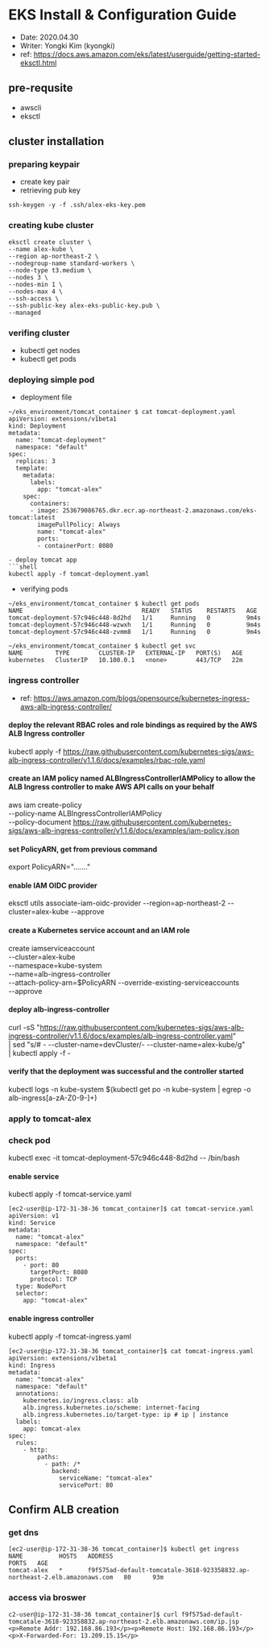 # EKS Install & Configuration Guide
- Date: 2020.04.30
- Writer: Yongki Kim (kyongki)
- ref: https://docs.aws.amazon.com/eks/latest/userguide/getting-started-eksctl.html
## pre-requsite
- awscli
- eksctl
## cluster installation
### preparing keypair
- create key pair
- retrieving pub key
```shell
ssh-keygen -y -f .ssh/alex-eks-key.pem
```
### creating kube cluster
```shell
eksctl create cluster \
--name alex-kube \
--region ap-northeast-2 \
--nodegroup-name standard-workers \
--node-type t3.medium \
--nodes 3 \
--nodes-min 1 \
--nodes-max 4 \
--ssh-access \
--ssh-public-key alex-eks-public-key.pub \
--managed
```

### verifing cluster
- kubectl get nodes
- kubectl get pods

### deploying simple pod
- deployment file
```shell
~/eks_environment/tomcat_container $ cat tomcat-deployment.yaml	
apiVersion: extensions/v1beta1
kind: Deployment
metadata:
  name: "tomcat-deployment"
  namespace: "default"
spec:
  replicas: 3
  template:
    metadata:
      labels:
        app: "tomcat-alex"
    spec:
      containers:
      - image: 253679086765.dkr.ecr.ap-northeast-2.amazonaws.com/eks-tomcat:latest
        imagePullPolicy: Always
        name: "tomcat-alex"
        ports:
        - containerPort: 8080

- deploy tomcat app
```shell
kubectl apply -f tomcat-deployment.yaml
```

- verifying pods
```shell
~/eks_environment/tomcat_container $ kubectl get pods
NAME                                 READY   STATUS    RESTARTS   AGE
tomcat-deployment-57c946c448-8d2hd   1/1     Running   0          9m4s
tomcat-deployment-57c946c448-wzwxh   1/1     Running   0          9m4s
tomcat-deployment-57c946c448-zvmm8   1/1     Running   0          9m4s

~/eks_environment/tomcat_container $ kubectl get svc
NAME         TYPE        CLUSTER-IP   EXTERNAL-IP   PORT(S)   AGE
kubernetes   ClusterIP   10.100.0.1   <none>        443/TCP   22m
```

### ingress controller
- ref: https://aws.amazon.com/blogs/opensource/kubernetes-ingress-aws-alb-ingress-controller/

#### deploy the relevant RBAC roles and role bindings as required by the AWS ALB Ingress controller
kubectl apply -f https://raw.githubusercontent.com/kubernetes-sigs/aws-alb-ingress-controller/v1.1.6/docs/examples/rbac-role.yaml

#### create an IAM policy named ALBIngressControllerIAMPolicy to allow the ALB Ingress controller to make AWS API calls on your behalf
aws iam create-policy \
    --policy-name ALBIngressControllerIAMPolicy \
    --policy-document https://raw.githubusercontent.com/kubernetes-sigs/aws-alb-ingress-controller/v1.1.6/docs/examples/iam-policy.json

#### set PolicyARN, get from previous command
export PolicyARN="......."

#### enable IAM OIDC provider
eksctl utils associate-iam-oidc-provider --region=ap-northeast-2 --cluster=alex-kube --approve

#### create a Kubernetes service account and an IAM role
create iamserviceaccount \
       --cluster=alex-kube \
       --namespace=kube-system \
       --name=alb-ingress-controller \
       --attach-policy-arn=$PolicyARN
       --override-existing-serviceaccounts \
       --approve

#### deploy alb-ingress-controller
curl -sS "https://raw.githubusercontent.com/kubernetes-sigs/aws-alb-ingress-controller/v1.1.6/docs/examples/alb-ingress-controller.yaml" \
     | sed "s/# - --cluster-name=devCluster/- --cluster-name=alex-kube/g" \
     | kubectl apply -f -

#### verify that the deployment was successful and the controller started
kubectl logs -n kube-system $(kubectl get po -n kube-system | egrep -o alb-ingress[a-zA-Z0-9-]+)

### apply to tomcat-alex
### check pod
kubectl exec -it tomcat-deployment-57c946c448-8d2hd -- /bin/bash

#### enable service
kubectl apply -f tomcat-service.yaml
```shell
[ec2-user@ip-172-31-38-36 tomcat_container]$ cat tomcat-service.yaml
apiVersion: v1
kind: Service
metadata:
  name: "tomcat-alex"
  namespace: "default"
spec:
  ports:
    - port: 80
      targetPort: 8080
      protocol: TCP
  type: NodePort
  selector:
    app: "tomcat-alex"
```
#### enable ingress controller
kubectl apply -f tomcat-ingress.yaml
```shell
[ec2-user@ip-172-31-38-36 tomcat_container]$ cat tomcat-ingress.yaml
apiVersion: extensions/v1beta1
kind: Ingress
metadata:
  name: "tomcat-alex"
  namespace: "default"
  annotations:
    kubernetes.io/ingress.class: alb
    alb.ingress.kubernetes.io/scheme: internet-facing
    alb.ingress.kubernetes.io/target-type: ip # ip | instance
  labels:
    app: tomcat-alex
spec:
  rules:
    - http:
        paths:
          - path: /*
            backend:
              serviceName: "tomcat-alex"
              servicePort: 80
```

## Confirm ALB creation 
### get dns 
```shell
[ec2-user@ip-172-31-38-36 tomcat_container]$ kubectl get ingress
NAME          HOSTS   ADDRESS                                                                      PORTS   AGE
tomcat-alex   *       f9f575ad-default-tomcatale-3618-923358832.ap-northeast-2.elb.amazonaws.com   80      93m
```
### access via broswer
```shell
c2-user@ip-172-31-38-36 tomcat_container]$ curl f9f575ad-default-tomcatale-3618-923358832.ap-northeast-2.elb.amazonaws.com/ip.jsp
<p>Remote Addr: 192.168.86.193</p><p>Remote Host: 192.168.86.193</p><p>X-Forwarded-For: 13.209.15.15</p>
```
